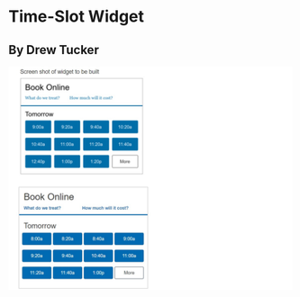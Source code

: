 # Time-Slot Widget

## By Drew Tucker

![image of widget](https://github.com/drewtucker/wheelhouse-time-slot/blob/master/time-slot-widget.jpg)
